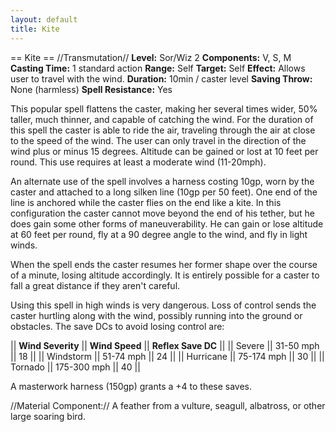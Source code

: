 ```yaml
---
layout: default
title: Kite
---
```


== Kite ==
//Transmutation//
**Level:** Sor/Wiz 2
**Components:** V, S, M
**Casting Time:** 1 standard action
**Range:** Self
**Target:** Self
**Effect:** Allows user to travel with the wind.
**Duration:** 10min / caster level
**Saving Throw:** None (harmless)
**Spell Resistance:** Yes

This popular spell flattens the caster, making her several times wider, 50% taller, much thinner, and capable of catching the wind.  For the duration of this spell the caster is able to ride the air, traveling through the air at close to the speed of the wind.  The user can only travel in the direction of the wind plus or minus 15 degrees.  Altitude can be gained or lost at 10 feet per round.  This use requires at least a moderate wind (11-20mph).

An alternate use of the spell involves a harness costing 10gp, worn by the caster and attached to a long silken line (10gp per 50 feet).  One end of the line is anchored while the caster flies on the end like a kite.  In this configuration the caster cannot move beyond the end of his tether, but he does gain some other forms of maneuverability.  He can gain or lose altitude at 60 feet per round, fly at a 90 degree angle to the wind, and fly in light winds.

When the spell ends the caster resumes her former shape over the course of a minute, losing altitude accordingly.  It is entirely possible for a caster to fall a great distance if they aren't careful.

Using this spell in high winds is very dangerous.  Loss of control sends the caster hurtling along with the wind, possibly running into the ground or obstacles.  The save DCs to avoid losing control are:

|| **Wind Severity** || **Wind Speed** || **Reflex Save DC** ||
|| Severe || 31-50 mph || 18 ||
|| Windstorm || 51-74 mph || 24 ||
|| Hurricane || 75-174 mph || 30 ||
|| Tornado || 175-300 mph || 40 ||

A masterwork harness (150gp) grants a +4 to these saves.

//Material Component:// A feather from a vulture, seagull, albatross, or other large soaring bird.
